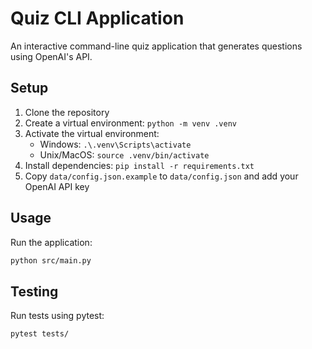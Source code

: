 # Quiz CLI Application

An interactive command-line quiz application that generates questions using OpenAI's API.

## Setup

1. Clone the repository
2. Create a virtual environment: `python -m venv .venv`
3. Activate the virtual environment:
   - Windows: `.\.venv\Scripts\activate`
   - Unix/MacOS: `source .venv/bin/activate`
4. Install dependencies: `pip install -r requirements.txt`
5. Copy `data/config.json.example` to `data/config.json` and add your OpenAI API key

## Usage

Run the application:

```bash
python src/main.py
```

## Testing

Run tests using pytest:

```bash
pytest tests/
```
